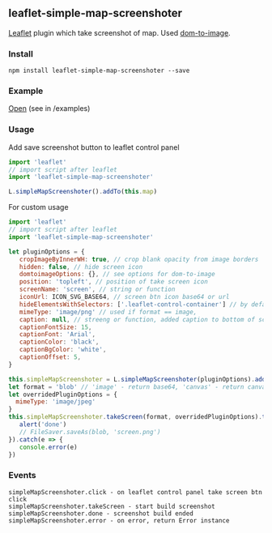 ## leaflet-simple-map-screenshoter
[Leaflet](http://www.leafletjs.com) plugin which take screenshot of map.
Used [dom-to-image](https://github.com/tsayen/dom-to-image).

### Install
```
npm install leaflet-simple-map-screenshoter --save
```

### Example
[Open](https://github.com/grinat/leaflet-simple-map-screenshoter/blob/master/examples/index.html) (see in /examples)

### Usage
Add save screenshot button to leaflet control panel
```javascript
import 'leaflet'
// import script after leaflet
import 'leaflet-simple-map-screenshoter'

L.simpleMapScreenshoter().addTo(this.map)
```

For custom usage
```javascript
import 'leaflet'
// import script after leaflet
import 'leaflet-simple-map-screenshoter'

let pluginOptions = {
   cropImageByInnerWH: true, // crop blank opacity from image borders
   hidden: false, // hide screen icon
   domtoimageOptions: {}, // see options for dom-to-image
   position: 'topleft', // position of take screen icon
   screenName: 'screen', // string or function
   iconUrl: ICON_SVG_BASE64, // screen btn icon base64 or url
   hideElementsWithSelectors: ['.leaflet-control-container'] // by default hide map controls All els must be child of _map._container
   mimeType: 'image/png' // used if format == image,
   caption: null, // streeng or function, added caption to bottom of screen
   captionFontSize: 15,
   captionFont: 'Arial',
   captionColor: 'black',
   captionBgColor: 'white',
   captionOffset: 5,
}

this.simpleMapScreenshoter = L.simpleMapScreenshoter(pluginOptions).addTo(this.map)
let format = 'blob' // 'image' - return base64, 'canvas' - return canvas
let overridedPluginOptions = {
  mimeType: 'image/jpeg'
}
this.simpleMapScreenshoter.takeScreen(format, overridedPluginOptions).then(blob => {
   alert('done')
   // FileSaver.saveAs(blob, 'screen.png')
}).catch(e => {
   console.error(e)
})
```

### Events

```
simpleMapScreenshoter.click - on leaflet control panel take screen btn click
simpleMapScreenshoter.takeScreen - start build screenshot
simpleMapScreenshoter.done - screenshot build ended
simpleMapScreenshoter.error - on error, return Error instance
```


